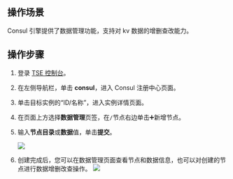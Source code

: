 ## 操作场景

Consul 引擎提供了数据管理功能，支持对 kv 数据的增删查改能力。

## 操作步骤

1. 登录 [TSE 控制台](https://console.cloud.tencent.com/tse)。

2. 在左侧导航栏，单击 **consul**，进入 Consul 注册中心页面。

3. 单击目标实例的“ID/名称”，进入实例详情页面。

4. 在页面上方选择**数据管理**页签，在`/`节点右边单击➕新增节点。

5. 输入**节点目录**或**数据**值，单击**提交**。

   ![](https://qcloudimg.tencent-cloud.cn/raw/55d2a50af098a54980fc670f0c73e5fd.png)

6. 创建完成后，您可以在数据管理页面查看节点和数据信息，也可以对创建的节点进行数据增删改查操作。
   ![](https://qcloudimg.tencent-cloud.cn/raw/de435395c77f68ef792c5f48d4c4916e.png)
